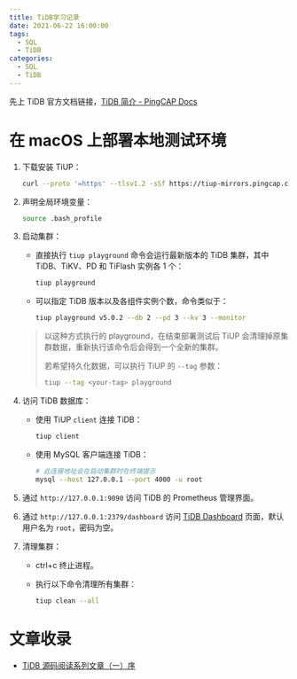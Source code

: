 ```yaml
---
title: TiDB学习记录
date: 2021-06-22 16:00:00
tags:
  - SQL
  - TiDB
categories:
  - SQL
  - TiDB
---
```


先上 TiDB 官方文档链接，[TiDB 简介 - PingCAP Docs](https://docs.pingcap.com/zh/tidb/stable/overview)

<!--more-->

# 在 macOS 上部署本地测试环境

1. 下载安装 TiUP：

   ```bash
   curl --proto '=https' --tlsv1.2 -sSf https://tiup-mirrors.pingcap.com/install.sh | sh
   ```

2. 声明全局环境变量：

   ```bash
   source .bash_profile
   ```

3. 启动集群：

   - 直接执行 `tiup playground` 命令会运行最新版本的 TiDB 集群，其中 TiDB、TiKV、PD 和 TiFlash 实例各 1 个：

     ```bash
     tiup playground
     ```

   - 可以指定 TiDB 版本以及各组件实例个数，命令类似于：

     ```bash
     tiup playground v5.0.2 --db 2 --pd 3 --kv 3 --monitor
     ```

   > 以这种方式执行的 playground，在结束部署测试后 TiUP 会清理掉原集群数据，重新执行该命令后会得到一个全新的集群。
   >
   > 若希望持久化数据，可以执行 TiUP 的 `--tag` 参数：
   >
   > ```bash
   > tiup --tag <your-tag> playground
   > ```

4. 访问 TiDB 数据库：

   - 使用 TiUP `client` 连接 TiDB：

     ```bash
     tiup client
     ```

   - 使用 MySQL 客户端连接 TiDB：

     ```bash
     # 此连接地址会在启动集群时在终端提示
     mysql --host 127.0.0.1 --port 4000 -u root
     ```

5. 通过 `http://127.0.0.1:9090` 访问 TiDB 的 Prometheus 管理界面。

6. 通过 `http://127.0.0.1:2379/dashboard` 访问 [TiDB Dashboard](https://docs.pingcap.com/zh/tidb/stable/dashboard-intro) 页面，默认用户名为 `root`，密码为空。

7. 清理集群：

   - ctrl+c 终止进程。

   - 执行以下命令清理所有集群：

     ```bash
     tiup clean --all
     ```

# 文章收录

- [TiDB 源码阅读系列文章（一）序](https://zhuanlan.zhihu.com/p/36500508)
